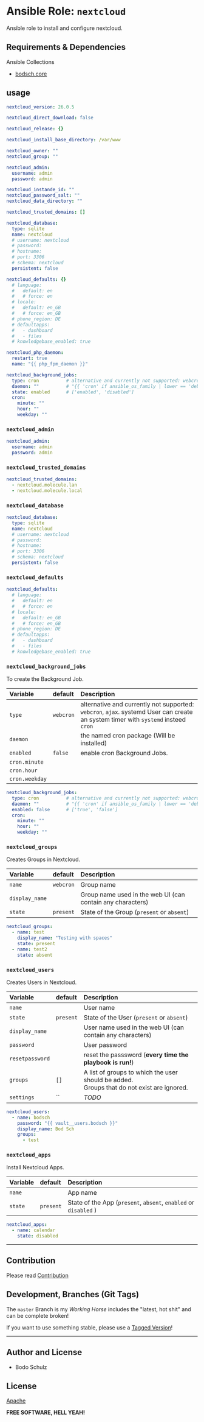 
# Ansible Role:  `nextcloud`

Ansible role to install and configure nextcloud.



## Requirements & Dependencies

Ansible Collections

- [bodsch.core](https://github.com/bodsch/ansible-collection-core)


## usage

```yaml
nextcloud_version: 26.0.5

nextcloud_direct_download: false

nextcloud_release: {}

nextcloud_install_base_directory: /var/www

nextcloud_owner: ""
nextcloud_group: ""

nextcloud_admin:
  username: admin
  password: admin

nextcloud_instande_id: ""
nextcloud_password_salt: ""
nextcloud_data_directory: ""

nextcloud_trusted_domains: []

nextcloud_database:
  type: sqlite
  name: nextcloud
  # username: nextcloud
  # password:
  # hostname:
  # port: 3306
  # schema: nextcloud
  persistent: false

nextcloud_defaults: {}
  # language:
  #   default: en
  #   # force: en
  # locale:
  #   default: en_GB
  #   # force: en_GB
  # phone_region: DE
  # defaultapps:
  #   - dashboard
  #   - files
  # knowledgebase_enabled: true

nextcloud_php_daemon:
  restart: true
  name: "{{ php_fpm_daemon }}"

nextcloud_background_jobs:
  type: cron          # alternative and currently not supported: webcron | ajax , maybe systemd
  daemon: ""          # "{{ 'cron' if ansible_os_family | lower == 'debian' else 'cronie' }}"
  state: enabled      # ['enabled', 'disabled']
  cron:
    minute: ""
    hour: ""
    weekday: ""
```

### `nextcloud_admin`

```yaml
nextcloud_admin:
  username: admin
  password: admin
```

### `nextcloud_trusted_domains`

```yaml
nextcloud_trusted_domains:
  - nextcloud.molecule.lan
  - nextcloud.molecule.local
```

### `nextcloud_database`

```yaml
nextcloud_database:
  type: sqlite
  name: nextcloud
  # username: nextcloud
  # password:
  # hostname:
  # port: 3306
  # schema: nextcloud
  persistent: false
```

### `nextcloud_defaults`

```yaml
nextcloud_defaults:
  # language:
  #   default: en
  #   # force: en
  # locale:
  #   default: en_GB
  #   # force: en_GB
  # phone_region: DE
  # defaultapps:
  #   - dashboard
  #   - files
  # knowledgebase_enabled: true
```

### `nextcloud_background_jobs`

To create the Background Job.

| Variable       | default    | Description |
| :---           | :----      | :----       |
| `type`         | `webcron`  | alternative and currently not supported: `webcron`, `ajax`. systemd User can create an system timer with `systemd` insteed `cron` |
| `daemon`       | ` `        | the named cron package (Will be installed) |
| `enabled`      | `false`    | enable cron Background Jobs.            |
| `cron.minute`  |            |             |
| `cron.hour`    |            |             |
| `cron.weekday` |            |             |

```yaml
nextcloud_background_jobs:
  type: cron          # alternative and currently not supported: webcron | ajax , maybe systemd
  daemon: ""          # "{{ 'cron' if ansible_os_family | lower == 'debian' else 'cronie' }}"
  enabled: false      # ['true', 'false']
  cron:
    minute: ""
    hour: ""
    weekday: ""
```

### `nextcloud_groups`

Creates Groups in Nextcloud.

| Variable       | default    | Description |
| :---           | :----      | :----       |
| `name`         | `webcron`  | Group name |
| `display_name` | ` `        | Group name used in the web UI (can contain any characters) |
| `state`        | `present`  | State of the Group (`present` or `absent`) |

```yaml
nextcloud_groups:
  - name: test
    display_name: "Testing with spaces"
    state: present
  - name: test2
    state: absent
```

### `nextcloud_users`

Creates Users in Nextcloud.

| Variable        | default    | Description |
| :---            | :----      | :----       |
| `name`          | ` `        | User name |
| `state`         | `present`  | State of the User (`present` or `absent`) |
| `display_name`  | ` `        | User name used in the web UI (can contain any characters) |
| `password`      | ` `        | User password |
| `resetpassword` | ` `        | reset the passsword (**every time the playbook is run!**) |
| `groups`        | `[]`       | A list of groups to which the user should be added.<br>Groups that do not exist are ignored. |
| `settings`      | ``         | *TODO* |


```yaml
nextcloud_users:
  - name: bodsch
    password: "{{ vault__users.bodsch }}"
    display_name: Bod Sch
    groups:
      - test
```

### `nextcloud_apps`

Install Nextcloud Apps.

| Variable        | default    | Description |
| :---            | :----      | :----       |
| `name`          | ` `        | App name |
| `state`         | `present`  | State of the App (`present`, `absent`, `enabled` or `disabled` ) |

```yaml
nextcloud_apps:
  - name: calendar
    state: disabled
```

---

## Contribution

Please read [Contribution](CONTRIBUTING.md)

## Development,  Branches (Git Tags)

The `master` Branch is my *Working Horse* includes the "latest, hot shit" and can be complete broken!

If you want to use something stable, please use a [Tagged Version](https://github.com/bodsch/ansible-nextcloud/-/tags)!

---

## Author and License

- Bodo Schulz

## License

[Apache](LICENSE)

**FREE SOFTWARE, HELL YEAH!**
